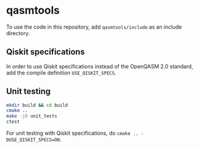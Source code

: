 # qasmtools
To use the code in this repository, add `qasmtools/include` as an include directory.

## Qiskit specifications
In order to use Qiskit specifications instead of the OpenQASM 2.0 standard, add the compile definition `USE_QISKIT_SPECS`.

## Unit testing
```bash
mkdir build && cd build
cmake ..
make -j8 unit_tests
ctest
```
For unit testing with Qiskit specifications, do `cmake .. -DUSE_QISKIT_SPECS=ON`.
